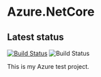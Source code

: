 # Azure.NetCore

## Latest status
[![Build Status](https://dev.azure.com/mwasielewski/Tests/_apis/build/status/marekwasielewski.Azure.NetCore?branchName=main)](https://dev.azure.com/mwasielewski/Tests/_build/latest?definitionId=2&branchName=main)
![Build Status](https://dev.azure.com/mwasielewski/Tests/_apis/build/status/marekwasielewski.Azure.NetCore?branchName=main)

This is my Azure test project.


